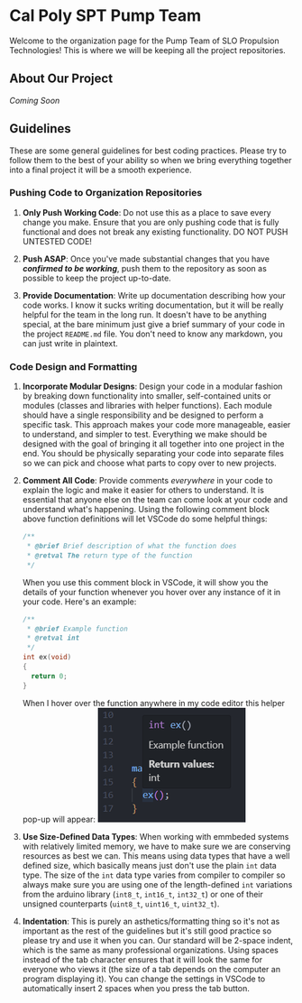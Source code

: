 # Cal Poly SPT Pump Team
Welcome to the organization page for the Pump Team of SLO Propulsion Technologies! This is where we will be keeping all the project repositories.

## About Our Project
*Coming Soon*

## Guidelines
These are some general guidelines for best coding practices. Please try to follow them to the best of your ability so when we bring everything together into a final project it will be a smooth experience.

### Pushing Code to Organization Repositories

1. **Only Push Working Code**: Do not use this as a place to save every change you make. Ensure that you are only pushing code that is fully functional and does not break any existing functionality. DO NOT PUSH UNTESTED CODE!

2. **Push ASAP**: Once you've made substantial changes that you have ***confirmed to be working***, push them to the repository as soon as possible to keep the project up-to-date.

3. **Provide Documentation**: Write up documentation describing how your code works. I know it sucks writing documentation, but it will be really helpful for the team in the long run. It doesn't have to be anything special, at the bare minimum just give a brief summary of your code in the project `README.md` file. You don't need to know any markdown, you can just write in plaintext.

### Code Design and Formatting
1. **Incorporate Modular Designs**: Design your code in a modular fashion by breaking down functionality into smaller, self-contained units or modules (classes and libraries with helper functions). Each module should have a single responsibility and be designed to perform a specific task. This approach makes your code more manageable, easier to understand, and simpler to test. Everything we make should be designed with the goal of bringing it all together into one project in the end. You should be physically separating your code into separate files so we can pick and choose what parts to copy over to new projects.

2. **Comment All Code**: Provide comments *everywhere* in your code to explain the logic and make it easier for others to understand. It is essential that anyone else on the team can come look at your code and understand what's happening. Using the following comment block above function definitions will let VSCode do some helpful things:
   
   ```cpp
   /**
    * @brief Brief description of what the function does
    * @retval The return type of the function
    */
   ```
   When you use this comment block in VSCode, it will show you the details of your function whenever you hover over any instance of it in your code. Here's an example:

   ```cpp
   /**
    * @brief Example function
    * @retval int
    */
   int ex(void)
   {
     return 0;
   }
   ```
   When I hover over the function anywhere in my code editor this helper pop-up will appear:
   ![VSC Function Hover Pop-Up](VSC-function-hover.png "VSC Hover")

3. **Use Size-Defined Data Types**: When working with emmbeded systems with relatively limited memory, we have to make sure we are conserving resources as best we can. This means using data types that have a well defined size, which basically means just don't use the plain `int` data type. The size of the `int` data type varies from compiler to compiler so always make sure you are using one of the length-defined `int` variations from the arduino library (`int8_t`, `int16_t`, `int32_t`) or one of their unsigned counterparts (`uint8_t`, `uint16_t`, `uint32_t`).

4. **Indentation**: This is purely an asthetics/formatting thing so it's not as important as the rest of the guidelines but it's still good practice so please try and use it when you can. Our standard will be 2-space indent, which is the same as many professional organizations. Using spaces instead of the tab character ensures that it will look the same for everyone who views it (the size of a tab depends on the computer an program displaying it). You can change the settings in VSCode to automatically insert 2 spaces when you press the tab button.
